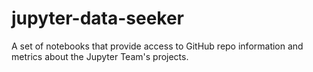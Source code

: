 # jupyter-data-seeker
A set of notebooks that provide access to GitHub repo information and metrics about the Jupyter Team's projects.
